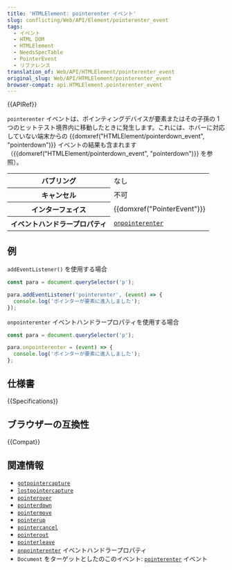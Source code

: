 ```yaml
---
title: 'HTMLElement: pointerenter イベント'
slug: conflicting/Web/API/Element/pointerenter_event
tags:
  - イベント
  - HTML DOM
  - HTMLElement
  - NeedsSpecTable
  - PointerEvent
  - リファレンス
translation_of: Web/API/HTMLElement/pointerenter_event
original_slug: Web/API/HTMLElement/pointerenter_event
browser-compat: api.HTMLElement.pointerenter_event
---
```

{{APIRef}}

`pointerenter` イベントは、ポインティングデバイスが要素またはその子孫の 1 つのヒットテスト境界内に移動したときに発生します。これには、ホバーに対応していない端末からの {{domxref("HTMLElement/pointerdown_event", "pointerdown")}} イベントの結果も含まれます（{{domxref("HTMLElement/pointerdown_event", "pointerdown")}} を参照）。

<table class="properties">
  <tbody>
    <tr>
      <th scope="row">バブリング</th>
      <td>なし</td>
    </tr>
    <tr>
      <th scope="row">キャンセル</th>
      <td>不可</td>
    </tr>
    <tr>
      <th scope="row">インターフェイス</th>
      <td>{{domxref("PointerEvent")}}</td>
    </tr>
    <tr>
      <th scope="row">イベントハンドラープロパティ</th>
      <td>
        <code
          ><a href="/ja/docs/Web/API/GlobalEventHandlers/onpointerenter"
            >onpointerenter</a
          ></code
        >
      </td>
    </tr>
  </tbody>
</table>

## 例

`addEventListener()` を使用する場合

```js
const para = document.querySelector('p');

para.addEventListener('pointerenter', (event) => {
  console.log('ポインターが要素に進入しました');
});
```

`onpointerenter` イベントハンドラープロパティを使用する場合

```js
const para = document.querySelector('p');

para.onpointerenter = (event) => {
  console.log('ポインターが要素に進入しました');
};
```

## 仕様書

{{Specifications}}

## ブラウザーの互換性

{{Compat}}

## 関連情報

- [`gotpointercapture`](/ja/docs/Web/API/HTMLElement/gotpointercapture_event)
- [`lostpointercapture`](/ja/docs/Web/API/HTMLElement/lostpointercapture_event)
- [`pointerover`](/ja/docs/Web/API/HTMLElement/pointerover_event)
- [`pointerdown`](/ja/docs/Web/API/HTMLElement/pointerdown_event)
- [`pointermove`](/ja/docs/Web/API/HTMLElement/pointermove_event)
- [`pointerup`](/ja/docs/Web/API/HTMLElement/pointerup_event)
- [`pointercancel`](/ja/docs/Web/API/HTMLElement/pointercancel_event)
- [`pointerout`](/ja/docs/Web/API/HTMLElement/pointerout_event)
- [`pointerleave`](/ja/docs/Web/API/HTMLElement/pointerleave_event)
- [`onpointerenter`](/ja/docs/Web/API/GlobalEventHandlers/onpointerenter) イベントハンドラープロパティ
- `Document` をターゲットとしたのこのイベント: [`pointerenter`](/ja/docs/Web/API/Document/pointerenter_event) イベント
